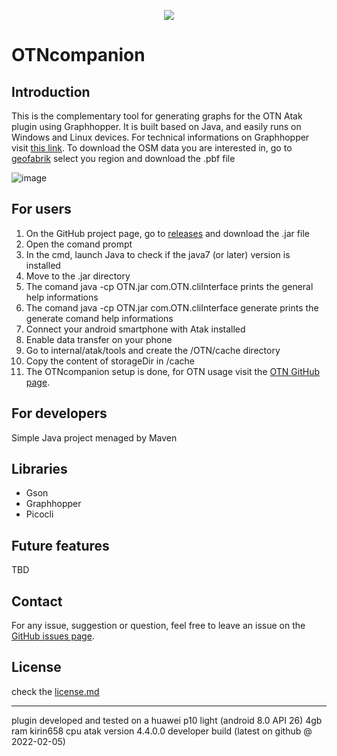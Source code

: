 <p align="center">
  <img src= https://github.com/MightyBakedPotato/Imagefiles/blob/main/OTN1-0%20crop%20resize.png>
   
<p/>

# OTNcompanion

## Introduction
This is the complementary tool for generating graphs for the OTN Atak plugin using Graphhopper.
It is built based on Java, and easily runs on Windows and Linux devices.
For technical informations on Graphhopper visit [this link](https://github.com/graphhopper/graphhopper/tree/master/docs).
To download the OSM data you are interested in, go to [geofabrik](https://download.geofabrik.de/) select you region and download the .pbf file

![image](https://github.com/MightyBakedPotato/Imagefiles/blob/main/51oEcOu.jpg)
## For users
1. On the GitHub project page, go to [releases](https://github.com/L-Belluomini/OTN-companion/releases) and download the .jar file
2. Open the comand prompt
3. In the cmd, launch Java to check if the java7 (or later) version is installed
4. Move to the .jar directory
5. The comand java -cp OTN.jar com.OTN.cliInterface prints the general help informations
6. The comand java -cp OTN.jar com.OTN.cliInterface generate prints the generate comand help informations
7. Connect your android smartphone with Atak installed
8. Enable data transfer on your phone
9. Go to internal/atak/tools and create the /OTN/cache directory
10. Copy the content of storageDir in /cache
11. The OTNcompanion setup is done, for OTN usage visit the [OTN GitHub page](https://github.com/L-Belluomini/OTN).
## For developers
Simple Java project menaged by Maven
## Libraries
* Gson
* Graphhopper
* Picocli
## Future features
TBD
## Contact
For any issue, suggestion or question, feel free to leave an issue on the [GitHub issues page](https://github.com/L-Belluomini/OTN-companion/issues).
## License
check the [license.md](https://github.com/L-Belluomini/OTN-companion/blob/main/LICENSE)

---
plugin developed and tested on a huawei p10 light (android 8.0 API 26)
4gb ram
kirin658 cpu
atak version 4.4.0.0 developer build (latest on github @ 2022-02-05)
